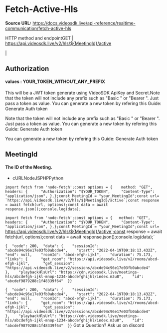 # Fetch-Active-Hls

**Source URL:** https://docs.videosdk.live/api-reference/realtime-communication/fetch-active-hls

HTTP method and endpointGET | https://api.videosdk.live/v2/hls/${MeetingId}/active

|

## Authorization

#### values  :    YOUR_TOKEN_WITHOUT_ANY_PREFIX

This will be a JWT token generate using VideoSDK ApiKey and Secret.Note that the token will not include any prefix such as "Basic " or "Bearer ". Just pass a token as value. You can generate a new token by refering this Guide: Generate Auth token

Note that the token will not include any prefix such as "Basic " or "Bearer ". Just pass a token as value. You can generate a new token by refering this Guide: Generate Auth token

You can generate a new token by refering this Guide: Generate Auth token

## MeetingId

#### The ID of the Meeting.

- cURLNodeJSPHPPython

```
import fetch from 'node-fetch';const options = {	method: "GET",	headers: {		"Authorization": "$YOUR_TOKEN",		"Content-Type": "application/json",	},};const MeetingId = "your_MeetingId";const url= `https://api.videosdk.live/v2/hls/${MeetingId}/active`;const response = await fetch(url, options);const data = await response.json();console.log(data);
```

`import fetch from 'node-fetch';const options = {	method: "GET",	headers: {		"Authorization": "$YOUR_TOKEN",		"Content-Type": "application/json",	},};const MeetingId = "your_MeetingId";const url= `https://api.videosdk.live/v2/hls/${MeetingId}/active`;const response = await fetch(url, options);const data = await response.json();console.log(data);`
```
{  "code": 200,  "data": {    "sessionId": "abcde94c96e17e03fb0abcde4",    "start": "2022-04-19T09:18:13.432Z",    "end": null,    "roomId": "abcd-efgh-ijkl",    "duration": 75.173,    "links": {      "get_room": "https://api.videosdk.live/v2/rooms/abcd-efgh-ijkl",      "get_session": "https://api.videosdk.live/v2/sessions/abcde94c96e17e03fb0abcde4"    },    "playbackHlsUrl": "https://cdn.videosdk.live/meetings-hls/abcdefgh-ijkl-mnop-1234-abcdefghijkl/index.m3u8",    "id": "abcdef9879288c1f48339f64"  }}
```

`{  "code": 200,  "data": {    "sessionId": "abcde94c96e17e03fb0abcde4",    "start": "2022-04-19T09:18:13.432Z",    "end": null,    "roomId": "abcd-efgh-ijkl",    "duration": 75.173,    "links": {      "get_room": "https://api.videosdk.live/v2/rooms/abcd-efgh-ijkl",      "get_session": "https://api.videosdk.live/v2/sessions/abcde94c96e17e03fb0abcde4"    },    "playbackHlsUrl": "https://cdn.videosdk.live/meetings-hls/abcdefgh-ijkl-mnop-1234-abcdefghijkl/index.m3u8",    "id": "abcdef9879288c1f48339f64"  }}`
Got a Question? Ask us on discord
